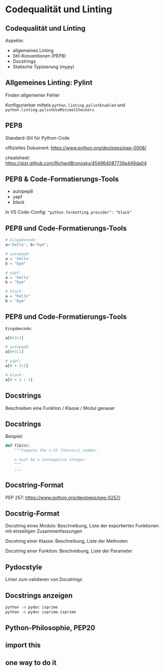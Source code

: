 # Codequalität und Linting

## Codequalität und Linting

Aspekte:

- allgemeines Linting
- Stil-Konventionen (PEP8)
- Docstrings
- Statische Typisierung (mypy)

## Allgemeines Linting: Pylint

Finden allgemeiner Fehler

Konfigurierbar mittels `python.linting.pylintEnabled` und `python.linting.pylintUseMinimalCheckers`

## PEP8

Standard-Stil für Python-Code

offizielles Dokument: https://www.python.org/dev/peps/pep-0008/

cheatsheet: https://gist.github.com/RichardBronosky/454964087739a449da04

## PEP8 & Code-Formatierungs-Tools

- autopep8
- yapf
- _black_

In VS Code-Config: `"python.formatting.provider": "black"`

## PEP8 und Code-Formatierungs-Tools

```py
# Eingabecode:
a='hello'; b="bye";

# autopep8:
a = 'hello'
b = "bye"

# yapf:
a = 'hello'
b = "bye"

# black:
a = "hello"
b = "bye"
```

## PEP8 und Code-Formatierungs-Tools

```py
Eingabecode:

a[0+3:1]

# autopep8:
a[0+3:1]

# yapf:
a[0 + 3:1]

# black:
a[0 + 3 : 1]
```

## Docstrings

Beschreiben eine Funktion / Klasse / Modul genauer

## Docstrings

Beispiel:

```py
def fib(n):
    """Compute the n-th fibonacci number.

    n must be a nonnegative integer
    """
    ...
```

## Docstring-Format

PEP 257: https://www.python.org/dev/peps/pep-0257/

## Docstrig-Format

Docstring eines Moduls: Beschreibung, Liste der exportierten Funktionen mit einzeiligen Zusammenfassungen

Docstring einer Klasse: Beschreibung, Liste der Methoden

Docstring einer Funktion: Beschreibung, Liste der Parameter

## Pydocstyle

Linter zum validieren von Docstrings

## Docstrings anzeigen

```bash
python -m pydoc isprime
python -m pydoc isprime.isprime
```

## Python-Philosophie, PEP20

## import this

## one way to do it
